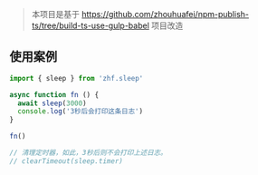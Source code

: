 > 本项目是基于 https://github.com/zhouhuafei/npm-publish-ts/tree/build-ts-use-gulp-babel 项目改造

## 使用案例
```typescript
import { sleep } from 'zhf.sleep'

async function fn () {
  await sleep(3000)
  console.log('3秒后会打印这条日志')
}

fn()

// 清理定时器，如此，3秒后则不会打印上述日志。
// clearTimeout(sleep.timer)
```
